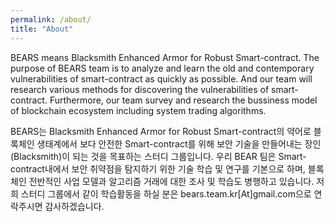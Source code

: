 ```yaml
---
permalink: /about/
title: "About"
---
```


  BEARS means Blacksmith Enhanced Armor for Robust Smart-contract.
  The purpose of BEARS team is to analyze and learn the old and
  contemporary vulnerabilities of smart-contract as quickly as possible.
  And our team will research various methods for discovering 
  the vulnerabilities of smart-contract.
  Furthermore, our team survey and research the bussiness model of blockchain
  ecosystem including system trading algorithms.


  BEARS는 Blacksmith Enhanced Armor for Robust Smart-contract의 약어로 블록체인 생태계에서 보다 안전한 Smart-contract를 위해 보안 기술을 만들어내는 장인(Blacksmith)이 되는 것을 목표하는 스터디 그룹입니다. 우리 BEAR 팀은 Smart-contract내에서 보안 취약점을 탐지하기 위한 기술 학습 및 연구를 기본으로 하며, 블록체인 전반적인 사업 모델과 알고리즘 거래에 대한 조사 및 학습도 병행하고 있습니다. 저희 스터디 그룹에서 같이 학습활동을 하실 분은 bears.team.kr[At]gmail.com으로 연락주시면 감사하겠습니다.

  